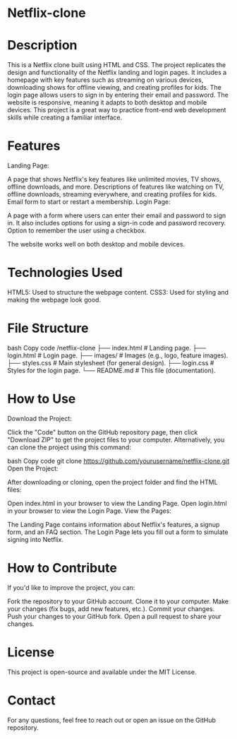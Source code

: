 # Netflix-clone
# Description
This is a Netflix clone built using HTML and CSS. The project replicates the design and functionality of the Netflix landing and login pages. It includes a homepage with key features such as streaming on various devices, downloading shows for offline viewing, and creating profiles for kids. The login page allows users to sign in by entering their email and password. The website is responsive, meaning it adapts to both desktop and mobile devices. This project is a great way to practice front-end web development skills while creating a familiar interface.

# Features
Landing Page:

A page that shows Netflix's key features like unlimited movies, TV shows, offline downloads, and more.
Descriptions of features like watching on TV, offline downloads, streaming everywhere, and creating profiles for kids.
Email form to start or restart a membership.
Login Page:

A page with a form where users can enter their email and password to sign in. It also includes options for using a sign-in code and password recovery.
Option to remember the user using a checkbox.

The website works well on both desktop and mobile devices.
# Technologies Used
HTML5: Used to structure the webpage content.
CSS3: Used for styling and making the webpage look good.

# File Structure
bash
Copy code
/netflix-clone
├── index.html                # Landing page.
├── login.html                # Login page.
├── images/                   # Images (e.g., logo, feature images).
├── styles.css                # Main stylesheet (for general design).
├── login.css                 # Styles for the login page.
└── README.md                 # This file (documentation).
# How to Use
Download the Project:

Click the "Code" button on the GitHub repository page, then click "Download ZIP" to get the project files to your computer. Alternatively, you can clone the project using this command:

bash
Copy code
git clone https://github.com/yourusername/netflix-clone.git
Open the Project:

After downloading or cloning, open the project folder and find the HTML files:

Open index.html in your browser to view the Landing Page.
Open login.html in your browser to view the Login Page.
View the Pages:

The Landing Page contains information about Netflix's features, a signup form, and an FAQ section.
The Login Page lets you fill out a form to simulate signing into Netflix.
# How to Contribute
If you'd like to improve the project, you can:

Fork the repository to your GitHub account.
Clone it to your computer.
Make your changes (fix bugs, add new features, etc.).
Commit your changes.
Push your changes to your GitHub fork.
Open a pull request to share your changes.
# License
This project is open-source and available under the MIT License.

# Contact
For any questions, feel free to reach out or open an issue on the GitHub repository.

